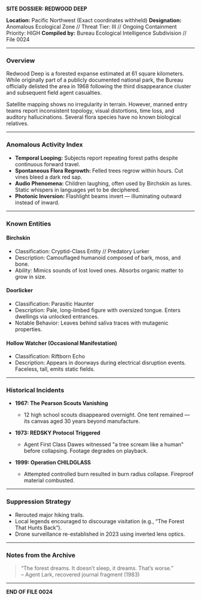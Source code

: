 **SITE DOSSIER: REDWOOD DEEP**

**Location:** Pacific Northwest (Exact coordinates withheld)
**Designation:** Anomalous Ecological Zone // Threat Tier: III // Ongoing Containment Priority: HIGH
**Compiled by:** Bureau Ecological Intelligence Subdivision // File 0024

---

### Overview

Redwood Deep is a forested expanse estimated at 61 square kilometers. While originally part of a publicly documented national park, the Bureau officially delisted the area in 1968 following the third disappearance cluster and subsequent field agent casualties.

Satellite mapping shows no irregularity in terrain. However, manned entry teams report inconsistent topology, visual distortions, time loss, and auditory hallucinations. Several flora species have no known biological relatives.

---

### Anomalous Activity Index

- **Temporal Looping:** Subjects report repeating forest paths despite continuous forward travel.
- **Spontaneous Flora Regrowth:** Felled trees regrow within hours. Cut vines bleed a dark red sap.
- **Audio Phenomena:** Children laughing, often used by Birchskin as lures. Static whispers in languages yet to be deciphered.
- **Photonic Inversion:** Flashlight beams invert — illuminating outward instead of inward.

---

### Known Entities

#### Birchskin
- Classification: Cryptid-Class Entity // Predatory Lurker
- Description: Camouflaged humanoid composed of bark, moss, and bone.
- Ability: Mimics sounds of lost loved ones. Absorbs organic matter to grow in size.

#### Doorlicker
- Classification: Parasitic Haunter
- Description: Pale, long-limbed figure with oversized tongue. Enters dwellings via unlocked entrances.
- Notable Behavior: Leaves behind saliva traces with mutagenic properties.

#### Hollow Watcher (Occasional Manifestation)
- Classification: Riftborn Echo
- Description: Appears in doorways during electrical disruption events. Faceless, tall, emits static fields.

---

### Historical Incidents

- **1967: The Pearson Scouts Vanishing**
  - 12 high school scouts disappeared overnight. One tent remained — its canvas aged 30 years beyond manufacture.

- **1973: REDSKY Protocol Triggered**
  - Agent First Class Dawes witnessed "a tree scream like a human" before collapsing. Footage degrades on playback.

- **1999: Operation CHILDGLASS**
  - Attempted controlled burn resulted in burn radius collapse. Fireproof material combusted.

---

### Suppression Strategy

- Rerouted major hiking trails.
- Local legends encouraged to discourage visitation (e.g., “The Forest That Hunts Back”).
- Drone surveillance re-established in 2023 using inverted lens optics.

---

### Notes from the Archive

> “The forest dreams. It doesn’t sleep, it dreams. That’s worse.”  
> – Agent Lark, recovered journal fragment (1983)

---
**END OF FILE 0024**

